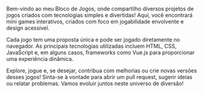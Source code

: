
Bem-vindo ao meu Bloco de Jogos, onde compartilho diversos projetos de jogos criados com tecnologias simples e divertidas! Aqui, você encontrará mini games interativos, criados com foco em jogabilidade envolvente e design acessível.

Cada jogo tem uma proposta única e pode ser jogado diretamente no navegador. As principais tecnologias utilizadas incluem HTML, CSS, JavaScript e, em alguns casos, frameworks como Vue.js para proporcionar uma experiência dinâmica.

Explore, jogue e, se desejar, contribua com melhorias ou crie novas versões desses jogos! Sinta-se à vontade para abrir um pull request, sugerir ideias ou relatar problemas. Vamos evoluir juntos neste universo de diversão!

